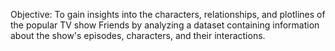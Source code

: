 Objective: To gain insights into the characters, relationships, and plotlines of the popular TV show Friends by analyzing a dataset containing information about the show's episodes, characters, and their interactions.
